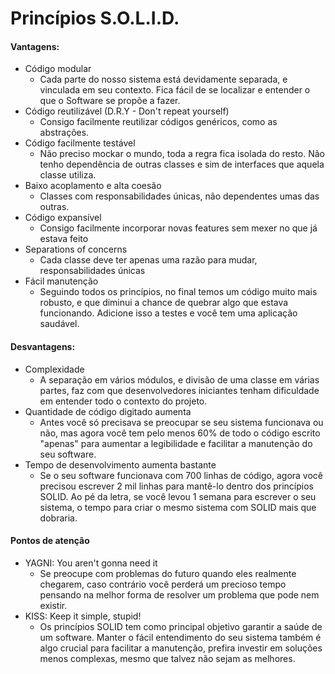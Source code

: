 # Princípios S.O.L.I.D.
#### Vantagens:
- Código modular
	- Cada parte do nosso sistema está devidamente separada, e vinculada em seu contexto. Fica fácil de se localizar e entender o que o Software se propõe a fazer.
- Código reutilizável (D.R.Y - Don't repeat yourself)
	- Consigo facilmente reutilizar códigos genéricos, como as abstrações.
- Código facilmente testável
	- Não preciso mockar o mundo, toda a regra fica isolada do resto. Não tenho dependência de outras classes e sim de interfaces que aquela classe utiliza.
- Baixo acoplamento e alta coesão
	- Classes com responsabilidades únicas, não dependentes umas das outras.
- Código expansível
	- Consigo facilmente incorporar novas features sem mexer no que já estava feito
- Separations of concerns
	- Cada classe deve ter apenas uma razão para mudar, responsabilidades únicas
- Fácil manutenção
	-  Seguindo todos os princípios, no final temos um código muito mais robusto, e que diminui a chance de quebrar algo que estava funcionando. Adicione isso a testes e você tem uma aplicação saudável.

#### Desvantagens:
- Complexidade
	- A separação em vários módulos, e divisão de uma classe em várias partes, faz com que desenvolvedores iniciantes tenham dificuldade em entender todo o contexto do projeto.
- Quantidade de código digitado aumenta
	- Antes você só precisava se preocupar se seu sistema funcionava ou não, mas agora você tem pelo menos 60% de todo o código escrito "apenas" para aumentar a legibilidade e facilitar a manutenção do seu software.
- Tempo de desenvolvimento aumenta bastante
	- Se o seu software funcionava com 700 linhas de código, agora você precisou escrever 2 mil linhas para mantê-lo dentro dos princípios SOLID. Ao pé da letra, se você levou 1 semana para escrever o seu sistema, o tempo para criar o mesmo sistema com SOLID mais que dobraria.

#### Pontos de atenção
- YAGNI: You aren't gonna need it
	- Se preocupe com problemas do futuro quando eles realmente chegarem, caso contrário você perderá um precioso tempo pensando na melhor forma de resolver um problema que pode nem existir.
- KISS: Keep it simple, stupid!
	- Os princípios SOLID tem como principal objetivo garantir a saúde de um software. Manter o fácil entendimento do seu sistema também é algo crucial para facilitar a manutenção, prefira investir em soluções menos complexas, mesmo que talvez não sejam as melhores.
